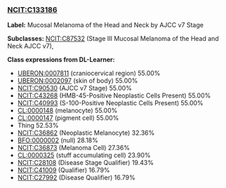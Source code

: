 
### [NCIT:C133186](http://purl.obolibrary.org/obo/NCIT_C133186)
**Label:** Mucosal Melanoma of the Head and Neck by AJCC v7 Stage

**Subclasses:** [NCIT:C87532](http://purl.obolibrary.org/obo/NCIT_C87532) (Stage III Mucosal Melanoma of the Head and Neck AJCC v7), 

**Class expressions from DL-Learner:**

- [UBERON:0007811](http://purl.obolibrary.org/obo/UBERON_0007811) (craniocervical region) 55.00%
- [UBERON:0002097](http://purl.obolibrary.org/obo/UBERON_0002097) (skin of body) 55.00%
- [NCIT:C90530](http://purl.obolibrary.org/obo/NCIT_C90530) (AJCC v7 Stage) 55.00%
- [NCIT:C43268](http://purl.obolibrary.org/obo/NCIT_C43268) (HMB-45-Positive Neoplastic Cells Present) 55.00%
- [NCIT:C40993](http://purl.obolibrary.org/obo/NCIT_C40993) (S-100-Positive Neoplastic Cells Present) 55.00%
- [CL:0000148](http://purl.obolibrary.org/obo/CL_0000148) (melanocyte) 55.00%
- [CL:0000147](http://purl.obolibrary.org/obo/CL_0000147) (pigment cell) 55.00%
- Thing 52.53%
- [NCIT:C36862](http://purl.obolibrary.org/obo/NCIT_C36862) (Neoplastic Melanocyte) 32.36%
- [BFO:0000002](http://purl.obolibrary.org/obo/BFO_0000002) (null) 28.18%
- [NCIT:C36873](http://purl.obolibrary.org/obo/NCIT_C36873) (Melanoma Cell) 27.36%
- [CL:0000325](http://purl.obolibrary.org/obo/CL_0000325) (stuff accumulating cell) 23.90%
- [NCIT:C28108](http://purl.obolibrary.org/obo/NCIT_C28108) (Disease Stage Qualifier) 19.43%
- [NCIT:C41009](http://purl.obolibrary.org/obo/NCIT_C41009) (Qualifier) 16.79%
- [NCIT:C27992](http://purl.obolibrary.org/obo/NCIT_C27992) (Disease Qualifier) 16.79%


